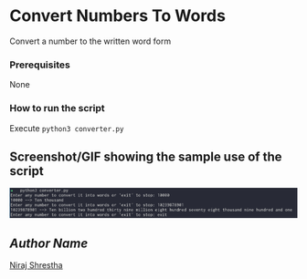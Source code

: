 # Convert Numbers To Words
<!--Remove the below lines and add yours -->
Convert a number to the written word form

### Prerequisites
<!--Remove the below lines and add yours -->
None

### How to run the script
<!--Remove the below lines and add yours -->
Execute `python3 converter.py`

## Screenshot/GIF showing the sample use of the script
<!--Remove the below lines and add yours -->
![Screenshot of the converter.py file](Screenshot.png)

## *Author Name*
<!--Remove the below lines and add yours -->
[Niraj Shrestha](https://github.com/CrestNiraj12)
